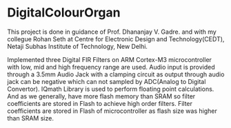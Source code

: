 DigitalColourOrgan
==================

This project is done in guidance of Prof. Dhananjay V. Gadre. and with my collegue Rohan Seth at Centre for Electronic Design and Technology(CEDT), Netaji Subhas Institute of Technology, New Delhi.

Implemented three Digital FIR Filters on ARM Cortex-M3 microcontroller with low, mid and high frequency range are used. Audio input is provided through a 3.5mm Audio Jack with a clamping circuit as output through audio jack can be negative which can not sampled by ADC(Analog to Digital Convertor). IQmath Library is used to perform floating point calculations. And as we generally, have more flash memory than SRAM so filter coefficients are stored in Flash to achieve high order filters. Filter coefficients are stored in Flash of microcontroller as flash size was higher than SRAM size.
